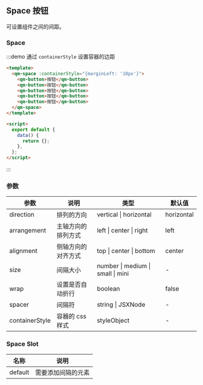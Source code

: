 ## Space 按钮

可设置组件之间的间距。

### Space

:::demo 通过 `containerStyle` 设置容器的边距

```html
<template>
  <qm-space :containerStyle="{marginLeft: '10px'}">
    <qm-button>按钮</qm-button>
    <qm-button>按钮</qm-button>
    <qm-button>按钮</qm-button>
    <qm-button>按钮</qm-button>
    <qm-button>按钮</qm-button>
  </qm-space>
</template>

<script>
  export default {
    data() {
      return {};
    },
  };
</script>
```

:::

### 参数

| 参数           | 说明               | 类型                              | 默认值     |
| -------------- | ------------------ | --------------------------------- | ---------- |
| direction      | 排列的方向         | vertical \| horizontal            | horizontal |
| arrangement    | 主轴方向的排列方式 | left \| center \| right           | left       |
| alignment      | 侧轴方向的对齐方式 | top \| center \| bottom           | center     |
| size           | 间隔大小           | number \| medium \| small \| mini | -          |
| wrap           | 设置是否自动折行   | boolean                           | false      |
| spacer         | 间隔符             | string \| JSXNode                 | -          |
| containerStyle | 容器的 css 样式    | styleObject                       | -          |

### Space Slot

| 名称    | 说明               |
| ------- | ------------------ |
| default | 需要添加间隔的元素 |
